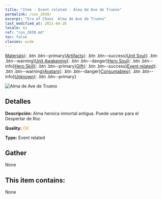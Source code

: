 ```yaml
---
title: "Item - Event related - Alma de Ave de Trueno"
permalink: /con_2039/
excerpt: "Era of Chaos  Alma de Ave de Trueno"
last_modified_at: 2021-04-26
locale: es
ref: "con_2039.md"
toc: false
classes: wide
---
```

 [Materials](/ItemsES/){: .btn .btn--primary}[Artifacts](/ItemsES/Artifacts/){: .btn .btn--success}[Unit Soul](/ItemsES/UnitSoul/){: .btn .btn--warning}[Unit Awakening](/ItemsES/UnitAwakening/){: .btn .btn--danger}[Hero Soul](/ItemsES/HeroSoul/){: .btn .btn--info}[Hero Skill](/ItemsES/HeroSkill/){: .btn .btn--primary}[Gift](/ItemsES/Gift/){: .btn .btn--success}[Event related](/ItemsES/Events/){: .btn .btn--warning}[Avatars](/ItemsES/Avatars/){: .btn .btn--danger}[Consumables](/ItemsES/Consumables/){: .btn .btn--info}[Unknown](/ItemsES/Unknown/){: .btn .btn--primary}

 ![Alma de Ave de Trueno](/images/t/juexing_405.png)

## Detalles
 **Descripción:** Alma heroica inmortal antigua. Puede usarse para el Despertar de Roc

 **Quality:** <span style="color: #FF8C00">OK</span>

 **Type:** Event related

## Gather

  None

## This item contains:

  None

